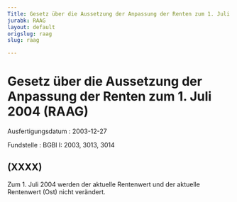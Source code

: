 ```yaml
---
Title: Gesetz über die Aussetzung der Anpassung der Renten zum 1. Juli 2004
jurabk: RAAG
layout: default
origslug: raag
slug: raag

---
```


# Gesetz über die Aussetzung der Anpassung der Renten zum 1. Juli 2004 (RAAG)

Ausfertigungsdatum
:   2003-12-27

Fundstelle
:   BGBl I: 2003, 3013, 3014



## (XXXX)

Zum 1. Juli 2004 werden der aktuelle Rentenwert und der aktuelle
Rentenwert (Ost) nicht verändert.

